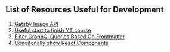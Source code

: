 ## List of Resources Useful for Development

1. [Gatsby Image API](https://www.gatsbyjs.org/docs/gatsby-image/)
2. [Useful start to finish YT course](https://www.youtube.com/watch?v=8t0vNu2fCCM&feature=youtu.be)
3. [Filter GraphQl Queries Based On Frontmatter](https://dev.to/p0oker/using-graphql-queries-to-separate-pages-and-blog-posts-in-gatsby-1ke2)
4. [Conditonally show React Components](https://reactjs.org/docs/conditional-rendering.html)